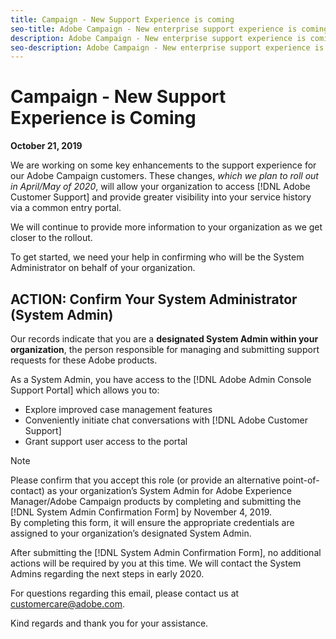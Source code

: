 ```yaml
---
title: Campaign - New Support Experience is coming
seo-title: Adobe Campaign - New enterprise support experience is coming
description: Adobe Campaign - New enterprise support experience is coming
seo-description: Adobe Campaign - New enterprise support experience is coming
---
```


# Campaign - New Support Experience is Coming

**October 21, 2019**

We are working on some key enhancements to the support experience for our Adobe Campaign customers. These changes, *which we plan to roll out in April/May of 2020*, will allow your organization to access [!DNL Adobe Customer Support] and provide greater visibility into your service history via a common entry portal.  

We will continue to provide more information to your organization as we get closer to the rollout.  

To get started, we need your help in confirming who will be the System Administrator on behalf of your organization. 

## ACTION: Confirm Your System Administrator (System Admin) 

Our records indicate that you are a **designated System Admin within your organization**, the person responsible for managing and submitting support requests for these Adobe products.  

As a System Admin, you have access to the [!DNL Adobe Admin Console Support Portal] which allows you to: 

* Explore improved case management features 
* Conveniently initiate chat conversations with [!DNL Adobe Customer Support] 
* Grant support user access to the portal 

>[!NOTE]
>Please confirm that you accept this role (or provide an alternative point-of-contact) as your organization’s System Admin for Adobe Experience Manager/Adobe Campaign products by completing and submitting the [!DNL System Admin Confirmation Form] by November 4, 2019.  
>By completing this form, it will ensure the appropriate credentials are assigned to your organization’s designated System Admin.  

After submitting the [!DNL System Admin Confirmation Form], no additional actions will be required by you at this time.  We will contact the System Admins regarding the next steps in early 2020.   

For questions regarding this email, please contact us at customercare@adobe.com. 

Kind regards and thank you for your assistance. 
